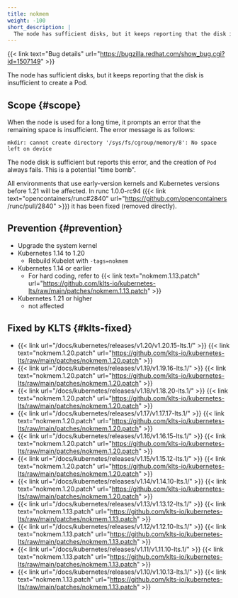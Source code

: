 ```yaml
---
title: nokmem
weight: -100
short_description: |
  The node has sufficient disks, but it keeps reporting that the disk is insufficient to create a Pod.
---
```


{{< link text="Bug details" url="https://bugzilla.redhat.com/show_bug.cgi?id=1507149" >}}

The node has sufficient disks, but it keeps reporting that the disk is insufficient to create a Pod.

## Scope {#scope}

When the node is used for a long time, it prompts an error that the remaining space is insufficient. The error message is as follows:

```
mkdir: cannot create directory '/sys/fs/cgroup/memory/8': No space left on device
```

The node disk is sufficient but reports this error, and the creation of `Pod` always fails. This is a potential "time bomb".

All environments that use early-version kernels and Kubernetes versions before 1.21 will be affected. In runc 1.0.0-rc94 ({{< link text="opencontainers/runc#2840" url="https://github.com/opencontainers /runc/pull/2840" >}}) it has been fixed (removed directly).

## Prevention {#prevention}

- Upgrade the system kernel
- Kubernetes 1.14 to 1.20
  - Rebuild Kubelet with `-tags=nokmem`
- Kubernetes 1.14 or earlier
  - For hard coding, refer to {{< link text="nokmem.1.13.patch" url="https://github.com/klts-io/kubernetes-lts/raw/main/patches/nokmem.1.13.patch" >}}
- Kubernetes 1.21 or higher
  - not affected

## Fixed by KLTS {#klts-fixed}

- {{< link url="/docs/kubernetes/releases/v1.20/v1.20.15-lts.1/" >}} {{< link text="nokmem.1.20.patch" url="https://github.com/klts-io/kubernetes-lts/raw/main/patches/nokmem.1.20.patch" >}}
- {{< link url="/docs/kubernetes/releases/v1.19/v1.19.16-lts.1/" >}} {{< link text="nokmem.1.20.patch" url="https://github.com/klts-io/kubernetes-lts/raw/main/patches/nokmem.1.20.patch" >}}
- {{< link url="/docs/kubernetes/releases/v1.18/v1.18.20-lts.1/" >}} {{< link text="nokmem.1.20.patch" url="https://github.com/klts-io/kubernetes-lts/raw/main/patches/nokmem.1.20.patch" >}}
- {{< link url="/docs/kubernetes/releases/v1.17/v1.17.17-lts.1/" >}} {{< link text="nokmem.1.20.patch" url="https://github.com/klts-io/kubernetes-lts/raw/main/patches/nokmem.1.20.patch" >}}
- {{< link url="/docs/kubernetes/releases/v1.16/v1.16.15-lts.1/" >}} {{< link text="nokmem.1.20.patch" url="https://github.com/klts-io/kubernetes-lts/raw/main/patches/nokmem.1.20.patch" >}}
- {{< link url="/docs/kubernetes/releases/v1.15/v1.15.12-lts.1/" >}} {{< link text="nokmem.1.20.patch" url="https://github.com/klts-io/kubernetes-lts/raw/main/patches/nokmem.1.20.patch" >}}
- {{< link url="/docs/kubernetes/releases/v1.14/v1.14.10-lts.1/" >}} {{< link text="nokmem.1.20.patch" url="https://github.com/klts-io/kubernetes-lts/raw/main/patches/nokmem.1.20.patch" >}}
- {{< link url="/docs/kubernetes/releases/v1.13/v1.13.12-lts.1/" >}} {{< link text="nokmem.1.13.patch" url="https://github.com/klts-io/kubernetes-lts/raw/main/patches/nokmem.1.13.patch" >}}
- {{< link url="/docs/kubernetes/releases/v1.12/v1.12.10-lts.1/" >}} {{< link text="nokmem.1.13.patch" url="https://github.com/klts-io/kubernetes-lts/raw/main/patches/nokmem.1.13.patch" >}}
- {{< link url="/docs/kubernetes/releases/v1.11/v1.11.10-lts.1/" >}} {{< link text="nokmem.1.13.patch" url="https://github.com/klts-io/kubernetes-lts/raw/main/patches/nokmem.1.13.patch" >}}
- {{< link url="/docs/kubernetes/releases/v1.10/v1.10.13-lts.1/" >}} {{< link text="nokmem.1.13.patch" url="https://github.com/klts-io/kubernetes-lts/raw/main/patches/nokmem.1.13.patch" >}}
